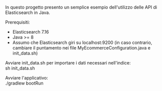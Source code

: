 In questo progetto presento un semplice esempio dell'utilizzo delle API di Elasticsearch in Java.

Prerequisiti:
<ul>
<li>Elasticsearch 7.16</li>
<li>Java >= 8</li>
<li>Assumo che Elasticsearch giri su localhost:9200 (in caso contrario, cambiare il puntamento nei file MyEcommerceConfiguration.java e init_data.sh)</li>
</ul>


Avviare init_data.sh per importare i dati necessari nell'indice:
<br>
sh init_data.sh

Avviare l'applicativo:
<br>
./gradlew bootRun